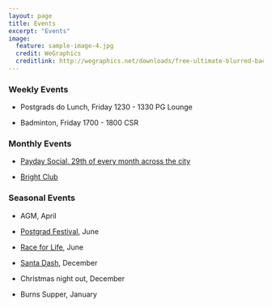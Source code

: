 ```yaml
---
layout: page
title: Events
excerpt: "Events"
image:
  feature: sample-image-4.jpg
  credit: WeGraphics
  creditlink: http://wegraphics.net/downloads/free-ultimate-blurred-background-pack/
---
```


### Weekly Events

- Postgrads do Lunch, Friday 1230 - 1330 PG Lounge

- Badminton, Friday 1700 - 1800 CSR

### Monthly Events

- [Payday Social, 29th of every month across the city](http://www.facebook.com/pgrs.strathclyde)

- [Bright Club](http://www.facebook.com/brightclubglasgow)

### Seasonal Events

- AGM, April

- [Postgrad Festival](https://www.facebook.com/groups/1541974596064889/), June

- [Race for Life](http://raceforlife.cancerresearchuk.org/choose-your-event/glasgow.html), June

- [Santa Dash](http://www.santadash.co.uk), December

- Christmas night out, December

- Burns Supper, January
